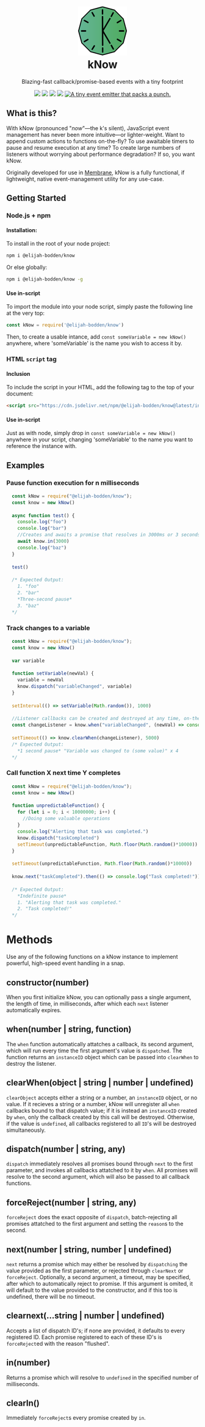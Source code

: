 <h1 align="center">
  <img src="./Assets/logo.svg" width="128" height="128"></img><br>
  kNow
</h1>
<p align="center">
Blazing-fast callback/promise-based events with a tiny footprint
</p>
<p align="center">
  <img src="https://img.shields.io/bundlephobia/minzip/@elijah-bodden/know?label=Minzipped%20size&style=flat-square"/>
  <img src="https://img.shields.io/github/license/Elijah-Bodden/kNow?style=flat-square"/>
  <a href="https://www.npmjs.com/package/@elijah-bodden/know"><img src="https://img.shields.io/npm/dw/@elijah-bodden/know?color=%23009eb0&label=NPM%20downloads&style=flat-square"/></a>
  <img src="https://img.shields.io/maintenance/yes/2022?label=Maintained&style=flat-square"/>
  <a href="https://twitter.com/intent/tweet?text=A+tiny+event+emitter+that+packs+a+punch.&url=https%3A%2F%2Fgithub.com%2FElijah-Bodden%2FkNow&hashtags=javascript+js+opensource+javascriptdev+eventhandler+emitter+github&original_referer=http%3A%2F%2Fgithub.com%2F&tw_p=tweetbutton" target="_blank">
  <img src="http://jpillora.com/github-twitter-button/img/tweet.png" title="A tiny event emitter that packs a punch."></img>
  </a>
</p>

## What is this?
With kNow (pronounced "*now*"—the k's silent), JavaScript event management has never been more intuitive—or lighter-weight. Want to append custom actions to functions on-the-fly? To use awaitable timers to pause and resume execution at any time? To create large numbers of listeners without worrying about performance degradation? If so, you want kNow.

Originally developed for use in [Membrane](https://github.com/Elijah-Bodden/Membrane), kNow is a fully functional, if lightweight, native event-management utility for any use-case.

## Getting Started
### Node.js + npm
#### Installation:
To install in the root of your node project:
```bash
npm i @elijah-bodden/know
```
Or else globally:
```bash
npm i @elijah-bodden/know -g
```
#### Use in-script
To import the module into your node script, simply paste the following line at the very top:
```JavaScript
const kNow = require('@elijah-bodden/know')
```
Then, to create a usable intance, add `const someVariable = new kNow()` anywhere, where 'someVariable' is the name you wish to access it by.
### HTML `script` tag
#### Inclusion
To include the script in your HTML, add the following tag to the top of your document:
```HTML
<script src="https://cdn.jsdelivr.net/npm/@elijah-bodden/know@latest/index.min.js">
```
#### Use in-script
Just as with node, simply drop in `const someVariable = new kNow()` anywhere in your script, changing 'someVariable' to the name you want to reference the instance with.
## Examples
### Pause function execution for n milliseconds
```JavaScript
  const kNow = require("@elijah-bodden/know");
  const know = new kNow()
  
  async function test() {
    console.log("foo")
    console.log("bar")
    //Creates and awaits a promise that resolves in 3000ms or 3 seconds
    await know.in(3000)
    console.log("baz")
  }
  
  test()
  
  /* Expected Output:
    1. "foo"
    2. "bar"
    *Three-second pause*
    3. "baz"
  */
```

### Track changes to a variable
```JavaScript
  const kNow = require("@elijah-bodden/know");
  const know = new kNow()
  
  var variable
  
  function setVariable(newVal) {
    variable = newVal
    know.dispatch("variableChanged", variable)
  }
  
  setInterval(() => setVariable(Math.random()), 1000)
  
  //Listener callbacks can be created and destroyed at any time, on-the-fly.
  const changeListener = know.when("variableChanged", (newVal) => console.log(`Variable "variable" was changed to ${newVal}.`))

  setTimeout(() => know.clearWhen(changeListener), 5000)
  /* Expected Output:
    *1 second pause* "Variable was changed to (some value)" x 4
  */

```
### Call function X next time Y completes
```JavaScript
  const kNow = require("@elijah-bodden/know");
  const know = new kNow()

  function unpredictableFunction() {
    for (let i = 0; i < 10000000; i++) {
      //Doing some valuable operations
    }
    console.log("Alerting that task was completed.")
    know.dispatch("taskCompleted")
    setTimeout(unpredictableFunction, Math.floor(Math.random()*10000))
  }
  
  setTimeout(unpredictableFunction, Math.floor(Math.random()*10000))
  
  know.next("taskCompleted").then(() => console.log("Task completed!"))
  
  /* Expected Output:
    *Indefinite pause*
    1. "Alerting that task was completed."
    2. "Task completed!"
  */
```

# Methods
Use any of the following functions on a kNow instance to implement powerful, high-speed event handling in a snap.
## constructor(number)
When you first initialize kNow, you can optionally pass a single argument, the length of time, in milliseconds, after which each `next` listener automatically expires.
## when(number | string, function)
The `when` function automatically attatches a callback, its second argument, which will run every time the first argument's value is `dispatched`. The function returns an `instanceID` object which can be passed into `clearWhen` to destroy the listener.
## clearWhen(object | string | number | undefined)
`clearObject` accepts either a string or a number, an `instanceID` object, or no value. If it recieves a string or a number, kNow will unregister all `when` callbacks bound to that dispatch value; if it is instead an `instanceID` created by `when`, only the callback created by this call will be destroyed. Otherwise, if the value is `undefined`, all callbacks registered to all `ID`'s will be destroyed simultaneously.
## dispatch(number | string, any)
`dispatch` immediately resolves all promises bound through `next` to the first parameter, and invokes all callbacks attatched to it by `when`. All promises will resolve to the second argument, which will also be passed to all callback functions.
## forceReject(number | string, any)
`forceReject` does the exact opposite of `dispatch`, batch-rejecting all promises attatched to the first argument and setting the `reason`s to the second.
## next(number | string, number | undefined)
`next` returns a promise which may either be resolved by `dispatching` the value provided as the first parameter, or rejected through `clearNext` or `forceReject`. Optionally, a second argument, a timeout, may be specified, after which to automatically reject to promise. If this argument is omited, it will default to the value provided to the constructor, and if this too is undefined, there will be no timeout.
## clearnext(...string | number | undefined)
Accepts a list of dispatch ID's; if none are provided, it defaults to every registered ID. Each promise registered to each of these ID's is `forceReject`ed with the reason "flushed".
## in(number)
Returns a promise which will resolve to `undefined` in the specified number of milliseconds.
## clearIn()
Immediately `forceReject`s every promise created by `in`.
